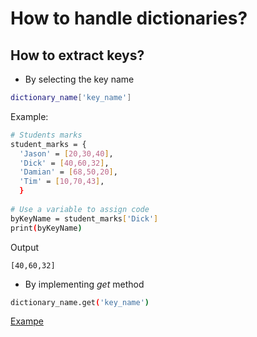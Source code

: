 # How to handle dictionaries?

## How to extract keys?

* By selecting the key name
```bash
dictionary_name['key_name']
```
Example:
```bash
# Students marks
student_marks = {
  'Jason' = [20,30,40],
  'Dick' = [40,60,32],
  'Damian' = [68,50,20],
  'Tim' = [10,70,43],
  }
 
# Use a variable to assign code
byKeyName = student_marks['Dick']
print(byKeyName)
```
Output
```
[40,60,32]
```

 

* By implementing *get* method
```bash
dictionary_name.get('key_name')
```

[Exampe]()
